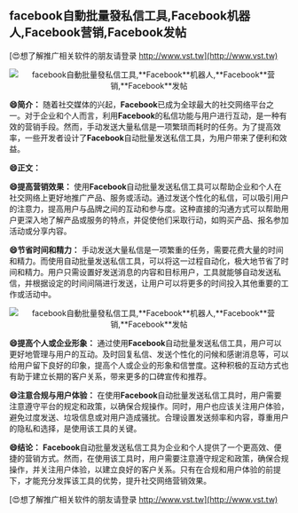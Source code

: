## **facebook自動批量發私信工具,**Facebook**机器人,**Facebook**营销,**Facebook**发帖**

[😍想了解推广相关软件的朋友请登录 http://www.vst.tw](http://www.vst.tw)

 <center><img src="https://vst.tw/MP4/tuiguang/png/3.png" alt="facebook自動批量發私信工具,**Facebook**机器人,**Facebook**营销,**Facebook**发帖"></center>

**😄简介：**
随着社交媒体的兴起，**Facebook**已成为全球最大的社交网络平台之一。对于企业和个人而言，利用**Facebook**的私信功能与用户进行互动，是一种有效的营销手段。然而，手动发送大量私信是一项繁琐而耗时的任务。为了提高效率，一些开发者设计了**Facebook**自动批量发送私信工具，为用户带来了便利和效益。

**😄正文：**

**😄提高营销效果：**
使用**Facebook**自动批量发送私信工具可以帮助企业和个人在社交网络上更好地推广产品、服务或活动。通过发送个性化的私信，可以吸引用户的注意力，提高用户与品牌之间的互动和参与度。这种直接的沟通方式可以帮助用户更深入地了解产品或服务的特点，并促使他们采取行动，如购买产品、报名参加活动或分享内容。

**😄节省时间和精力：**
手动发送大量私信是一项繁重的任务，需要花费大量的时间和精力。而使用自动批量发送私信工具，可以将这一过程自动化，极大地节省了时间和精力。用户只需设置好发送消息的内容和目标用户，工具就能够自动发送私信，并根据设定的时间间隔进行发送，让用户可以将更多的时间投入其他重要的工作或活动中。

 <center><img src="https://vst.tw/MP4/tuiguang/png/0.png" alt="facebook自動批量發私信工具,**Facebook**机器人,**Facebook**营销,**Facebook**发帖"></center>

**😄提高个人或企业形象：**
通过使用**Facebook**自动批量发送私信工具，用户可以更好地管理与用户的互动。及时回复私信、发送个性化的问候和感谢消息等，可以给用户留下良好的印象，提高个人或企业的形象和信誉度。这种积极的互动方式也有助于建立长期的客户关系，带来更多的口碑宣传和推荐。

**😄注意合规与用户体验：**
在使用**Facebook**自动批量发送私信工具时，用户需要注意遵守平台的规定和政策，以确保合规操作。同时，用户也应该关注用户体验，避免过度发送、垃圾信息或对用户造成骚扰。合理设置发送频率和内容，尊重用户的隐私和选择，是使用该工具的关键。

**😄结论：**
**Facebook**自动批量发送私信工具为企业和个人提供了一个更高效、便捷的营销方式。然而，在使用该工具时，用户需要注意遵守规定和政策，确保合规操作，并关注用户体验，以建立良好的客户关系。只有在合规和用户体验的前提下，才能充分发挥该工具的优势，提升社交网络营销效果。

[😍想了解推广相关软件的朋友请登录 http://www.vst.tw](http://www.vst.tw)



